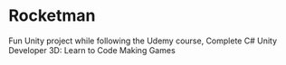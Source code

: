# Rocketman
Fun Unity project while following the Udemy course, Complete C# Unity Developer 3D: Learn to Code Making Games
